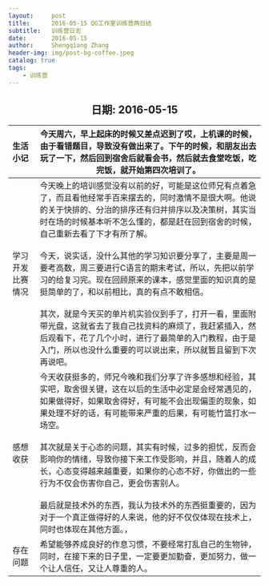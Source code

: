 ```yaml
---
layout:     post
title:      2016-05-15 QG工作室训练营两日结
subtitle:   训练营日志
date:       2016-05-15
author:     Shengqiang Zhang
header-img: img/post-bg-coffee.jpeg
catalog: true
tags:
    - 训练营
---
```




<center><h2>日期: 2016-05-15</h2></center>



| 生活小记         | 今天周六，早上起床的时候又差点迟到了哎，上机课的时候，由于看错题目，导致没有做出来了。下午的时候，和朋友出去玩了一下，然后回到宿舍后就看会书，然后就去食堂吃饭，吃完饭，就开始第四次培训了。 |
| :--------------- | ------------------------------------------------------------ |
| 学习开发比赛情况 | 今天晚上的培训感觉没有以前的好，可能是这位师兄有点着急了，而且看他经常手百来摆去的，同时激情不是很大啊。他说的关于快排的、分治的排序还有归并排序以及决策树，其实当时在场的时候基本听不怎么懂的，都是赶在回到宿舍的时候，自己重新去看了下才有所了解。<br><br/>今天，说实话，没什么其他的学习知识要分享了，主要是周一要考高数，周三要进行C语言的期末考试，所以，先把以前学习的给复习完。现在回顾原来的课本，感觉里面的知识真的是挺简单的了，和以前相比，真的有点不敢相信。<br/><br/>其次，就是今天买的单片机实验仪到手了，打开一看，里面附带光盘，这就省去了我自己找资料的麻烦了，我赶紧插入，然后观看下，花了几个小时，进行了最简单的入门教程，由于是入门，所以也没什么重要的可以说出来，所以就暂且留到下次再说吧。 |
| 感想收获         | 今天收获挺多的，师兄今晚和我们分享了许多感想和经验，其实吧，取舍很关键，这在以后的生活中必定是会经常遇见的，如果做得好，如果取舍得好，有可能不会出现偏歪的现象，如果处理不好的话，有可能带来严重的后果，有可能竹篮打水一场空。<br/><br/>其次就是关于心态的问题，其实有时候，过多的担忧，反而会影响你的情绪，导致你接下来工作受影响，并且，随着人的成长，心态变得越来越重要，如果你的心态不好，你做出的一些行为不仅会伤害你自己，更会伤害别人。<br/><br/>最后就是技术外的东西，我认为技术外的东西挺重要的，因为对于一个真正做得好的人来说，他的好不仅仅体现在技术上，同时也体现在其他方面。， |
| 存在问题         | 希望能够养成良好的作息习惯，不要经常打乱自己的生物钟，同时，在接下来的日子里，一定要更加勤奋，更加努力，做一个让人信任，又让人尊重的人。 |

